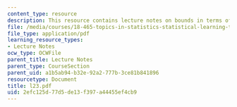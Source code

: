 ```yaml
---
content_type: resource
description: This resource contains lecture notes on bounds in terms of sparsity.
file: /media/courses/18-465-topics-in-statistics-statistical-learning-theory-spring-2007/2efc125d77d5de13f397a44455ef4cb9_l23.pdf
file_type: application/pdf
learning_resource_types:
- Lecture Notes
ocw_type: OCWFile
parent_title: Lecture Notes
parent_type: CourseSection
parent_uid: a1b5ab94-b32e-92a2-777b-3ce81b841896
resourcetype: Document
title: l23.pdf
uid: 2efc125d-77d5-de13-f397-a44455ef4cb9
---
```


